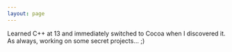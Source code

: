 ```yaml
---
layout: page
---
```




Learned C++ at 13 and immediately switched to Cocoa when I discovered it. As always, working on some secret projects... ;)
